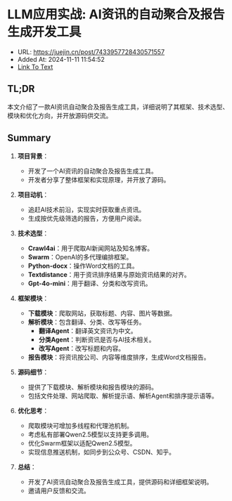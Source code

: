 # LLM应用实战: AI资讯的自动聚合及报告生成开发工具
- URL: https://juejin.cn/post/7433957728430571557
- Added At: 2024-11-11 11:54:52
- [Link To Text](2024-11-11-llm应用实战-ai资讯的自动聚合及报告生成开发工具_raw.md)

## TL;DR
本文介绍了一款AI资讯自动聚合及报告生成工具，详细说明了其框架、技术选型、模块和优化方向，并开放源码供交流。

## Summary
1. **项目背景**：
   - 开发了一个AI资讯的自动聚合及报告生成工具。
   - 开发者分享了整体框架和实现原理，并开放了源码。

2. **项目动机**：
   - 追赶AI技术前沿，实现实时获取重点资讯。
   - 生成按优先级筛选的报告，方便用户阅读。

3. **技术选型**：
   - **Crawl4ai**：用于爬取AI新闻网站及知名博客。
   - **Swarm**：OpenAI的多代理编排框架。
   - **Python-docx**：操作Word文档的工具。
   - **Textdistance**：用于资讯排序结果与原始资讯结果的对齐。
   - **Gpt-4o-mini**：用于翻译、分类和改写资讯。

4. **框架模块**：
   - **下载模块**：爬取网站，获取标题、内容、图片等数据。
   - **解析模块**：包含翻译、分类、改写等任务。
     - **翻译Agent**：翻译英文资讯为中文。
     - **分类Agent**：判断资讯是否与AI技术相关。
     - **改写Agent**：改写标题和内容。
   - **报告模块**：将资讯按公司、内容等维度排序，生成Word文档报告。

5. **源码细节**：
   - 提供了下载模块、解析模块和报告模块的源码。
   - 包括文件处理、网站爬取、解析提示语、解析Agent和排序提示语等。

6. **优化思考**：
   - 爬取模块可增加多线程和代理池机制。
   - 考虑私有部署Qwen2.5模型以支持更多调用。
   - 优化Swarm框架以适配Qwen2.5模型。
   - 实现信息推送机制，如同步到公众号、CSDN、知乎。

7. **总结**：
   - 开发了AI资讯自动聚合及报告生成工具，提供源码和详细框架说明。
   - 邀请用户反馈和交流。
